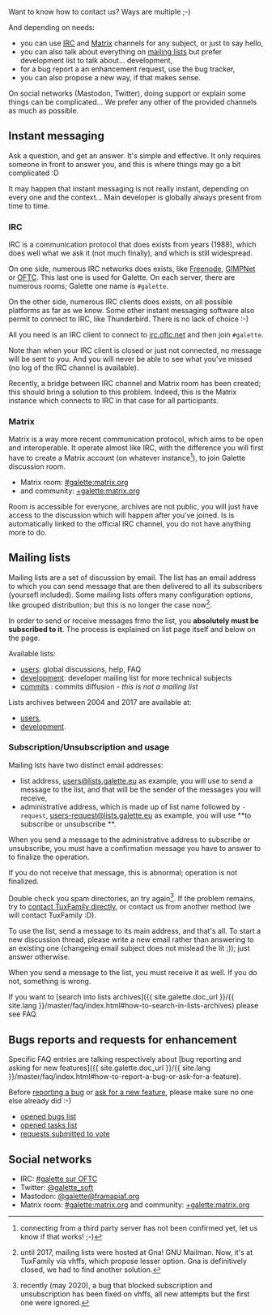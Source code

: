 Want to know how to contact us? Ways are multiple ;-)

And depending on needs:

* you can use [IRC](#irc) and [Matrix](#matrix) channels for any subject, or just to say hello,
* you can also talk about everything on [mailing lists](#mailing-lists) but prefer development list to talk about... development,
* for a bug report a an enhancement request, use the bug tracker,
* you can also propose a new way, if that makes sense.

On social networks (Mastodon, Twitter), doing support or explain some things can be complicated... We prefer any other of the provided channels as much as possible.

## Instant messaging

Ask a question, and get an answer. It's simple and effective. It only requires someone in front to answer you, and this is where things may go a bit complicated :D

It may happen that instant messaging is not really instant, depending on every one and the context... Main developer is globally always present from time to time.

### IRC

IRC is a communication protocol that does exists from years (1988), which does well what we ask it (not much finally), and which is still widespread.

On one side, numerous IRC networks does exists, like [Freenode](https://freenode.net), [GIMPNet](https://www.gimp.org/) or [OFTC](https://oftc.net). This last one is used for Galette. On each server, there are numerous rooms; Galette one name is `#galette`.

On the other side, numerous IRC clients does exists, on all possible platforms as far as we know. Some other instant messaging software also permit to connect to IRC, like Thunderbird. There is no lack of choice :-)

All you need is an IRC client to connect to [irc.oftc.net](irc://irc.oftc.net) and then join `#galette`.

Note than when your IRC client is closed or just not connected, no message will be sent to you. And you will never be able to see what you've missed (no log of the IRC channel is available).

Recently, a bridge between IRC channel and Matrix room has been created; this should bring a solution to this problem. Indeed, this is the Matrix instance which connects to IRC in that case for all participants.

### Matrix

Matrix is a way more recent communication protocol, which aims to be open and interoperable. It operate almost like IRC, with the difference you will first have to create a Matrix account (on whatever instance[^1]), to join Galette discussion room.

* Matrix room: [#galette:matrix.org](https://matrix.to/#/#galette:matrix.org)
* and community: [+galette:matrix.org](https://matrix.to/#/+galette:matrix.org)

Room is accessible for everyone, archives are not public, you will just have access to the discussion which will happen after you've joined.
Is is automatically linked to the official IRC channel, you do not have anything more to do.

[^1]: connecting from a third party server has not been confirmed yet, let us know if that works! ;-)

## Mailing lists

Mailing lists are a set of discussion by email. The list has an email address to which you can send message that are then delivered to all its subscribers (yoursefl included). Some mailing lists offers many configuration options, like grouped distribution; but this is no longer the case now[^gna].

In order to send or receive messages frmo the list, you **absolutely must be subscribed to it**. The process is explained on list page itself and below on the page.

Available lists:

* [users](https://listengine.tuxfamily.org/lists.galette.eu/users/): global discussions, help, FAQ
* [development](https://listengine.tuxfamily.org/lists.galette.eu/devel): developer mailing list for more technical subjects
* [commits](https://listengine.tuxfamily.org/lists.galette.eu/commits/) : commits diffusion - *this is not a mailing list*

Lists archives between 2004 and 2017 are available at:

* [users](http://download.tuxfamily.org/galette/listes-galette/mail.gna.org/assets/images/galette-discussion/index.html),
* [development](http://download.tuxfamily.org/galette/listes-galette/mail.gna.org/assets/images/galette-devel/index.html).

### Subscription/Unsubscription and usage

Mailing lsts have two distinct email addresses:

* list address, <users@lists.galette.eu> as example, you will use to send a message to the list, and that will be the sender of the messages you will receive,
* administrative address, which is made up of list name followed by `-request`, <users-request@lists.galette.eu> as example, you will use **to subscribe or unsubscribe **.

When you send a message to the administrative address to subscribe or unsubscribe, you must have a confirmation message you have to answer to to finalize the operation.

If you do not receive that message, this is abnormal; operation is not finalized.

Double check you spam directories, an try again[^buglist]. If the problem remains, try to [contact TuxFamily directly](https://www.tuxfamily.org/fr/contact), or contact us from another method (we will contact TuxFamily :D).

To use the list, send a message to its main address, and that's all. To start a new discussion thread, please write a new email rather than answering to an existing one (changeing email subject does not mislead the lit ;)); just answer otherwise.

When you send a message to the list, you must receive it as well. If you do not, something is wrong.

If you want to [search into lists archives]({{ site.galette.doc_url }}/{{ site.lang }}/master/faq/index.html#how-to-search-in-lists-archives) please see FAQ.

[^gna]: until 2017, mailing lists were hosted at Gna! GNU Mailman. Now, it's at TuxFamily via vhffs, which propose lesser option. Gna is definitively closed, we had to find another solution.
[^buglist]: recently (may 2020), a bug that blocked subscription and unsubscription has been fixed on vhffs, all new attempts but the first one were ignored.

## Bugs reports and requests for enhancement

Specific FAQ entries are talking respectively about [bug reporting and asking for new features]({{ site.galette.doc_url }}/{{ site.lang }}/master/faq/index.html#how-to-report-a-bug-or-ask-for-a-feature).

Before [reporting a bug](https://bugs.galette.eu/projects/galette) or [ask for a new feature](https://bugs.galette.eu/projects/galette/), please make sure no one else already did :-)

* [opened bugs list](https://bugs.galette.eu/projects/galette/issues?query_id=2)
* [opened tasks list](https://bugs.galette.eu/projects/galette/issues?query_id=3)
* [requests submitted to vote](https://vote.galette.eu)

## Social networks

* IRC: [#galette sur OFTC](irc://irc.oftc.net/#galette)
* Twitter: [@galette_soft](https://twitter.com/galette_soft)
* Mastodon: [@galette@framapiaf.org](https://framapiaf.org/@galette)
* Matrix room: [#galette:matrix.org](https://matrix.to/#/#galette:matrix.org) and community: [+galette:matrix.org](https://matrix.to/#/+galette:matrix.org)
